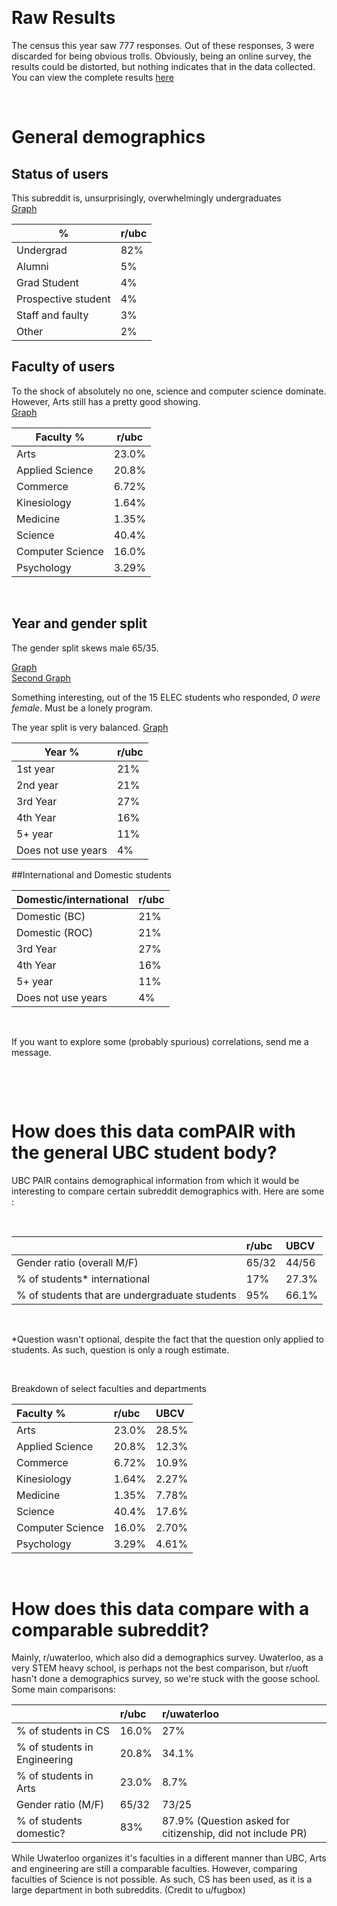 &#x200B;

# Raw Results

The census this year saw 777 responses.  Out of these responses, 3 were discarded for being obvious trolls.  Obviously, being an online survey, the results could be distorted, but nothing indicates that in the data collected.  You can view the complete results [here](https://imgur.com/a/GbaqPT0)

&#x200B;

# General demographics

## Status of users

This subreddit is, unsurprisingly, overwhelmingly undergraduates     
[Graph](https://imgur.com/bnQPJvc)

|%|r/ubc|
|-|-|
|Undergrad|82%|
|Alumni|5%|
|Grad Student|4%|
|Prospective student|4%|
|Staff and faulty|3%|
|Other|2%|

## Faculty of users

To the shock of absolutely no one, science and computer science dominate.  However, Arts still has a pretty good showing.     
[Graph](https://imgur.com/OK7c7JD)

|Faculty %|r/ubc|
|-|-|
|Arts|23.0%|
|Applied Science|20.8%|
|Commerce|6.72%|
|Kinesiology|1.64%|
|Medicine|1.35%|
|Science|40.4%|
|Computer Science|16.0%|
|Psychology|3.29%|
&#x200B;

## Year and gender split

The gender split skews male 65/35.  

[Graph](https://imgur.com/5Zk8bgh)     
[Second Graph](https://imgur.com/8qtjRm2)

Something interesting, out of the 15 ELEC students who responded, *0 were female*.  Must be a lonely program.

The year split is very balanced. [Graph](https://imgur.com/9RGBI6e)

|Year %|r/ubc|
|-|-|
|1st year|21%|
|2nd year|21%|
|3rd Year|27%|
|4th Year|16%|
|5+ year|11%|
|Does not use years|4%|

##International and Domestic students

|Domestic/international|r/ubc|
|-|-|
|Domestic (BC)|21%|
|Domestic (ROC)|21%|
|3rd Year|27%|
|4th Year|16%|
|5+ year|11%|
|Does not use years|4%|

&#x200B;

If you want to explore some (probably spurious) correlations, send me a message.

&#x200B;

&#x200B;

# How does this data comPAIR with the general UBC student body?

UBC PAIR contains demographical information from which it would be interesting to compare certain subreddit demographics with.  Here are some :

&#x200B;

||r/ubc|UBCV|
|:-|:-|:-|
|Gender ratio (overall M/F)|65/32|44/56|
|% of students\* international|17%|27.3%|
|% of students that are undergraduate students|95%|66.1%|

&#x200B;

\*Question wasn't optional, despite the fact that the question only applied to students.  As such, question is only a rough estimate.

&#x200B;

Breakdown of select faculties and departments

|Faculty %|r/ubc|UBCV|
|:-|:-|:-|
|Arts|23.0%|28.5%|
|Applied Science|20.8%|12.3%|
|Commerce|6.72%|10.9%|
|Kinesiology|1.64%|2.27%|
|Medicine|1.35%|7.78%|
|Science|40.4%|17.6%|
|Computer Science|16.0%|2.70%|
|Psychology|3.29%|4.61%|

&#x200B;

# How does this data compare with a comparable subreddit?

Mainly, r/uwaterloo, which also did a demographics survey.  Uwaterloo, as a very STEM heavy school, is perhaps  not the best comparison, but r/uoft hasn't done a demographics survey, so we're stuck with the goose school.  Some main comparisons:

||r/ubc|r/uwaterloo|
|:-|:-|:-|
|% of students in CS|16.0%|27%|
|% of students in Engineering|20.8%|34.1%|
|% of students in Arts|23.0%|8.7%|
|Gender ratio (M/F)|65/32|73/25|
|% of students domestic?|83%|87.9% (Question asked for citizenship, did not include PR)|

While Uwaterloo organizes it's faculties in a different manner than UBC, Arts and engineering are still a comparable faculties.  However, comparing faculties of Science is not possible.   As such, CS has been used, as it is a large department in both subreddits.  (Credit to u/fugbox)